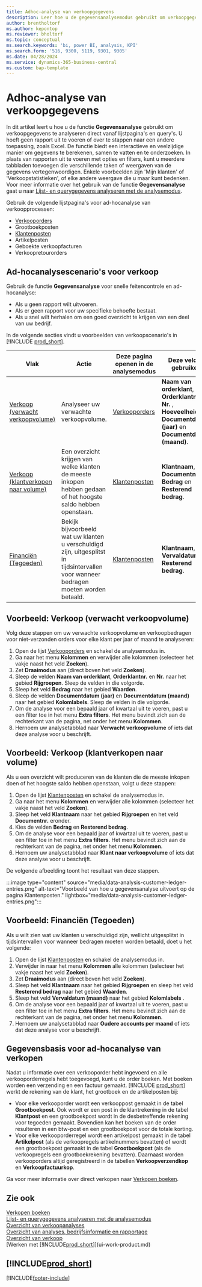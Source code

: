 ```yaml
---
title: Adhoc-analyse van verkoopgegevens
description: Leer hoe u de gegevensanalysemodus gebruikt om verkoopgegevens te analyseren.
author: brentholtorf
ms.author: kepontop
ms.reviewer: bholtorf
ms.topic: conceptual
ms.search.keywords: 'bi, power BI, analysis, KPI'
ms.search.form: '516, 9300, 5119, 9301, 9305'
ms.date: 04/28/2024
ms.service: dynamics-365-business-central
ms.custom: bap-template
---
```


# Adhoc-analyse van verkoopgegevens

In dit artikel leert u hoe u de functie **Gegevensanalyse** gebruikt om verkoopgegevens te analyseren direct vanaf lijstpagina's en query's. U hoeft geen rapport uit te voeren of over te stappen naar een andere toepassing, zoals Excel. De functie biedt een interactieve en veelzijdige manier om gegevens te berekenen, samen te vatten en te onderzoeken. In plaats van rapporten uit te voeren met opties en filters, kunt u meerdere tabbladen toevoegen die verschillende taken of weergaven van de gegevens vertegenwoordigen. Enkele voorbeelden zijn 'Mijn klanten' of 'Verkoopstatistieken', of elke andere weergave die u maar kunt bedenken. Voor meer informatie over het gebruik van de functie **Gegevensanalyse** gaat u naar [Lijst- en querygegevens analyseren met de analysemodus](analysis-mode.md).

Gebruik de volgende lijstpagina's voor ad-hocanalyse van verkoopprocessen:

- [Verkooporders](https://businesscentral.dynamics.com/?page=9305)
- Grootboekposten
- [Klantenposten](https://businesscentral.dynamics.com/?page=25)
- Artikelposten
- Geboekte verkoopfacturen
- Verkoopretourorders

## Ad-hocanalysescenario's voor verkoop

Gebruik de functie **Gegevensanalyse** voor snelle feitencontrole en ad-hocanalyse:

- Als u geen rapport wilt uitvoeren.
- Als er geen rapport voor uw specifieke behoefte bestaat.
- Als u snel wilt herhalen om een goed overzicht te krijgen van een deel van uw bedrijf.

In de volgende secties vindt u voorbeelden van verkoopscenario's in [!INCLUDE [prod_short](includes/prod_short.md)].

| Vlak | Actie | Deze pagina openen in de analysemodus | Deze velden gebruiken |
| ---- | ----- | ------------------------------- |------------------- |
| [Verkoop (verwacht verkoopvolume)](#example-sales-expected-sales-volume) | Analyseer uw verwachte verkoopvolume. | [Verkooporders](https://businesscentral.dynamics.com/?page=9305) | **Naam van orderklant**, **Orderklantnr.**, **Nr.** , **Hoeveelheid**, **Documentdatum (jaar)** en **Documentdatum (maand)**. |
| [Verkoop (klantverkopen naar volume)](#example-sales-customer-sales-by-volume) | Een overzicht krijgen van welke klanten de meeste inkopen hebben gedaan of het hoogste saldo hebben openstaan. | [Klantenposten](https://businesscentral.dynamics.com/?page=25) | **Klantnaam**, **Documentnr.**, **Bedrag** en **Resterend bedrag**. |
| [Financiën (Tegoeden)](#example-finance-accounts-receivables) | Bekijk bijvoorbeeld wat uw klanten u verschuldigd zijn, uitgesplitst in tijdsintervallen voor wanneer bedragen moeten worden betaald. | [Klantenposten](https://businesscentral.dynamics.com/?page=25) | **Klantnaam**, **Vervaldatum** en **Resterend bedrag**. |

## Voorbeeld: Verkoop (verwacht verkoopvolume)

Volg deze stappen om uw verwachte verkoopvolume en verkoopbedragen voor niet-verzonden orders voor elke klant per jaar of maand te analyseren:

1. Open de lijst [Verkooporders](https://businesscentral.dynamics.com/?page=9305) en schakel de analysemodus in.
1. Ga naar het menu **Kolommen** en verwijder alle kolommen (selecteer het vakje naast het veld **Zoeken**).
1. Zet **Draaimodus** aan (direct boven het veld **Zoeken**).
1. Sleep de velden **Naam van orderklant**, **Orderklantnr.** en **Nr.** naar het gebied **Rijgroepen**. Sleep de velden in die volgorde.
1. Sleep het veld **Bedrag** naar het gebied **Waarden**.
1. Sleep de velden **Documentdatum (jaar)** en **Documentdatum (maand)** naar het gebied **Kolomlabels**. Sleep de velden in die volgorde.
1. Om de analyse voor een bepaald jaar of kwartaal uit te voeren, past u een filter toe in het menu **Extra filters**. Het menu bevindt zich aan de rechterkant van de pagina, net onder het menu **Kolommen**.
1. Hernoem uw analysetabblad naar **Verwacht verkoopvolume** of iets dat deze analyse voor u beschrijft.

## Voorbeeld: Verkoop (klantverkopen naar volume)

Als u een overzicht wilt produceren van de klanten die de meeste inkopen doen of het hoogste saldo hebben openstaan, volgt u deze stappen:

1. Open de lijst [Klantenposten](https://businesscentral.dynamics.com/?page=25) en schakel de analysemodus in.
1. Ga naar het menu **Kolommen** en verwijder alle kolommen (selecteer het vakje naast het veld **Zoeken**).
1. Sleep het veld **Klantnaam** naar het gebied **Rijgroepen** en het veld **Documentnr.** eronder.
1. Kies de velden **Bedrag** en **Resterend bedrag**.
1. Om de analyse voor een bepaald jaar of kwartaal uit te voeren, past u een filter toe in het menu **Extra filters**. Het menu bevindt zich aan de rechterkant van de pagina, net onder het menu **Kolommen**.
1. Hernoem uw analysetabblad naar **Klant naar verkoopvolume** of iets dat deze analyse voor u beschrijft.

De volgende afbeelding toont het resultaat van deze stappen.

:::image type="content" source="media/data-analysis-customer-ledger-entries.png" alt-text="Voorbeeld van hoe u gegevensanalyse uitvoert op de pagina Klantenposten." lightbox="media/data-analysis-customer-ledger-entries.png":::

## Voorbeeld: Financiën (Tegoeden)

Als u wilt zien wat uw klanten u verschuldigd zijn, wellicht uitgesplitst in tijdsintervallen voor wanneer bedragen moeten worden betaald, doet u het volgende:

1. Open de lijst [Klantenposten](https://businesscentral.dynamics.com/?page=25) en schakel de analysemodus in.
1. Verwijder in naar het menu **Kolommen** alle kolommen (selecteer het vakje naast het veld **Zoeken**).
1. Zet **Draaimodus** aan (direct boven het veld **Zoeken**).
1. Sleep het veld **Klantnaam** naar het gebied **Rijgroepen** en sleep het veld **Resterend bedrag** naar het gebied **Waarden**.
1. Sleep het veld **Vervaldatum (maand)** naar het gebied **Kolomlabels** .
1. Om de analyse voor een bepaald jaar of kwartaal uit te voeren, past u een filter toe in het menu **Extra filters**. Het menu bevindt zich aan de rechterkant van de pagina, net onder het menu **Kolommen**.
1. Hernoem uw analysetabblad naar **Oudere accounts per maand** of iets dat deze analyse voor u beschrijft.

## Gegevensbasis voor ad-hocanalyse van verkopen

Nadat u informatie over een verkooporder hebt ingevoerd en alle verkooporderregels hebt toegevoegd, kunt u de order boeken. Met boeken worden een verzending en een factuur gemaakt. [!INCLUDE [prod_short](includes/prod_short.md)] werkt de rekening van de klant, het grootboek en de artikelposten bij:

- Voor elke verkooporder wordt een verkooppost gemaakt in de tabel **Grootboekpost**. Ook wordt er een post in de klantrekening in de tabel **Klantpost** en een grootboekpost wordt in de desbetreffende rekening voor tegoeden gemaakt. Bovendien kan het boeken van de order resulteren in een btw-post en een grootboekpost voor de totale korting.
- Voor elke verkooporderregel wordt een artikelpost gemaakt in de tabel **Artikelpost** (als de verkoopregels artikelnummers bevatten) of wordt een grootboekpost gemaakt in de tabel **Grootboekpost** (als de verkoopregels een grootboekrekening bevatten). Daarnaast worden verkooporders altijd geregistreerd in de tabellen **Verkoopverzendkop** en **Verkoopfactuurkop**.

Ga voor meer informatie over direct verkopen naar [Verkopen boeken](ui-post-sales.md).

## Zie ook

[Verkopen boeken](ui-post-sales.md)  
[Lijst- en querygegevens analyseren met de analysemodus](analysis-mode.md)  
[Overzicht van verkoopanalyses](sales-analytics-overview.md)  
[Overzicht van analyses, bedrijfsinformatie en rapportage](reports-bi-reporting.md)  
[Overzicht van verkoop](sales-manage-sales.md)  
[Werken met [!INCLUDE[prod_short](includes/prod_short.md)]](ui-work-product.md)  

## [!INCLUDE[prod_short](includes/free_trial_md.md)]  

[!INCLUDE[footer-include](includes/footer-banner.md)]